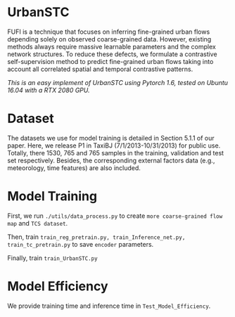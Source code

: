 # UrbanSTC

FUFI is a technique that focuses on inferring fine-grained urban flows depending solely on observed coarse-grained data. However, existing methods always require massive learnable parameters and the complex network structures. To reduce these defects, we formulate a contrastive self-supervision method to predict fine-grained urban flows taking into account all correlated spatial and temporal contrastive patterns.

*This is an easy implement of UrbanSTC using Pytorch 1.6, tested on Ubuntu 16.04 with a RTX 2080 GPU.*

# Dataset

The datasets we use for model training is detailed in Section 5.1.1 of our paper. Here, we release P1 in TaxiBJ (7/1/2013-10/31/2013) for public use. Totally, there 1530, 765 and 765 samples in the training, validation and test set respectively. Besides, the corresponding external factors data (e.g., meteorology, time features) are also included. 

# Model  Training

First, we run `./utils/data_process.py` to create `more coarse-grained flow map` and `TCS dataset`.

Then, train `train_reg_pretrain.py, train_Inference_net.py, train_tc_pretrain.py` to save `encoder` parameters.

Finally, train `train_UrbanSTC.py`

# Model Efficiency

We provide training time and inference time in `Test_Model_Efficiency`.
